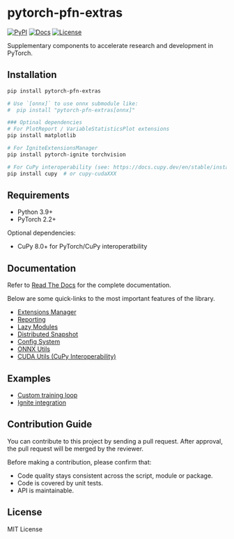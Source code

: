 # pytorch-pfn-extras

[![PyPI](https://img.shields.io/pypi/v/pytorch-pfn-extras)](https://pypi.python.org/pypi/pytorch-pfn-extras)
[![Docs](https://img.shields.io/readthedocs/pytorch-pfn-extras)](https://pytorch-pfn-extras.readthedocs.io/)
[![License](https://img.shields.io/github/license/pfnet/pytorch-pfn-extras)](https://github.com/pfnet/pytorch-pfn-extras/blob/master/LICENSE)

Supplementary components to accelerate research and development in PyTorch.

## Installation

```sh
pip install pytorch-pfn-extras

# Use `[onnx]` to use onnx submodule like:
#  pip install "pytorch-pfn-extras[onnx]"

### Optinal dependencies
# For PlotReport / VariableStatisticsPlot extensions
pip install matplotlib

# For IgniteExtensionsManager
pip install pytorch-ignite torchvision

# For CuPy interoperability (see: https://docs.cupy.dev/en/stable/install.html)
pip install cupy  # or cupy-cudaXXX
```

## Requirements

* Python 3.9+
* PyTorch 2.2+

Optional dependencies:

* CuPy 8.0+ for PyTorch/CuPy interoperatbility

## Documentation

Refer to [Read The Docs](https://pytorch-pfn-extras.readthedocs.io/) for the complete documentation.

Below are some quick-links to the most important features of the library.

* [Extensions Manager](https://pytorch-pfn-extras.readthedocs.io/en/latest/user_guide/extensions.html)
* [Reporting](https://pytorch-pfn-extras.readthedocs.io/en/latest/user_guide/reporting.html)
* [Lazy Modules](https://pytorch-pfn-extras.readthedocs.io/en/latest/user_guide/lazy.html)
* [Distributed Snapshot](https://pytorch-pfn-extras.readthedocs.io/en/latest/user_guide/snapshot.html)
* [Config System](https://pytorch-pfn-extras.readthedocs.io/en/latest/user_guide/config.html)
* [ONNX Utils](https://pytorch-pfn-extras.readthedocs.io/en/latest/user_guide/onnx.html)
* [CUDA Utils (CuPy Interoperability)](https://pytorch-pfn-extras.readthedocs.io/en/latest/user_guide/cuda.html)

## Examples

* [Custom training loop](example/mnist.py)
* [Ignite integration](example/ignite-mnist.py)

## Contribution Guide

You can contribute to this project by sending a pull request.
After approval, the pull request will be merged by the reviewer.

Before making a contribution, please confirm that:

- Code quality stays consistent across the script, module or package.
- Code is covered by unit tests.
- API is maintainable.

## License

MIT License
